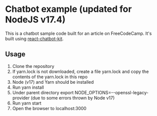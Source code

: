 # Chatbot example (updated for NodeJS v17.4)

This is a chatbot sample code built for an article on FreeCodeCamp. It's built using [react-chatbot-kit](https://github.com/FredrikOseberg/react-chatbot-kit).

## Usage

1. Clone the repository
2. If yarn.lock is not downloaded, create a file yarn.lock and copy the contents of the yarn.lock in this repo
3. Node (v17) and Yarn should be installed
4. Run yarn install
5. Under parent directory export NODE_OPTIONS=--openssl-legacy-provider (due to some errors thrown by Node v17)
6. Run yarn start
7. Open the browser to localhost:3000
